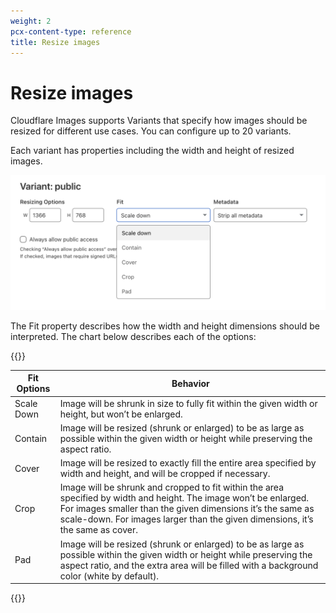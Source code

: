 ```yaml
---
weight: 2
pcx-content-type: reference
title: Resize images
---
```


# Resize images

Cloudflare Images supports Variants that specify how images should be resized for different use cases. You can configure up to 20 variants.

Each variant has properties including the width and height of resized images.

![Configure variants in Cloudflare Images](../static/variants.png)

The Fit property describes how the width and height dimensions should be interpreted. The chart below describes each of the options:

{{<table-wrap>}}

| Fit Options | Behavior                                                                                                                                                                                                                                                           |
| ----------- | ------------------------------------------------------------------------------------------------------------------------------------------------------------------------------------------------------------------------------------------------------------------ |
| Scale Down  | Image will be shrunk in size to fully fit within the given width or height, but won’t be enlarged.                                                                                                                                                                 |
| Contain     | Image will be resized (shrunk or enlarged) to be as large as possible within the given width or height while preserving the aspect ratio.                                                                                                                          |
| Cover       | Image will be resized to exactly fill the entire area specified by width and height, and will be cropped if necessary.                                                                                                                                             |
| Crop        | Image will be shrunk and cropped to fit within the area specified by width and height. The image won’t be enlarged. For images smaller than the given dimensions it’s the same as scale-down. For images larger than the given dimensions, it’s the same as cover. |
| Pad         | Image will be resized (shrunk or enlarged) to be as large as possible within the given width or height while preserving the aspect ratio, and the extra area will be filled with a background color (white by default).                                            |

{{</table-wrap>}}
